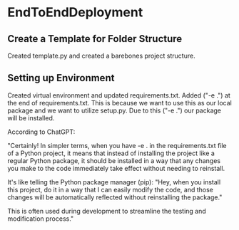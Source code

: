 # EndToEndDeployment

## Create a Template for Folder Structure
Created template.py and created a barebones project structure.

## Setting up Environment
Created virtual environment and updated requirements.txt. Added ("-e .") at the end of requirements.txt.
This is because we want to use this as our local package and we want to utilize setup.py. Due to this ("-e .") our package will be installed.

According to ChatGPT:

"Certainly! In simpler terms, when you have -e . in the requirements.txt file of a Python project, it means that instead of installing the project like a regular Python package, it should be installed in a way that any changes you make to the code immediately take effect without needing to reinstall.

It's like telling the Python package manager (pip): "Hey, when you install this project, do it in a way that I can easily modify the code, and those changes will be automatically reflected without reinstalling the package."

This is often used during development to streamline the testing and modification process."

